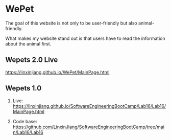 # WePet

The goal of this website is not only to be user-friendly but also animal-friendly. 

What makes my website stand out is that users have to read the information about the animal first. 




## Wepets 2.0 Live

https://linxinjiang.github.io/WePet/MainPage.html


## Wepets 1.0 


1. Live: https://linxinjiang.github.io/SoftwareEngineeringBootCamp/Lab16/Lab16/MainPage.html


2. Code base: https://github.com/LinxinJiang/SoftwareEngineeringBootCamp/tree/main/Lab16/Lab16
